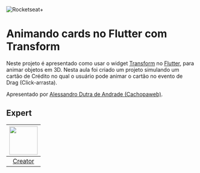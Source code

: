 <img src="https://drive.google.com/uc?id=1XPWLjUo2-j8iGw07ALcxu7oqJ3nkl2Ho" alt="Rocketseat+"/>

# Animando cards no Flutter com Transform

Neste projeto é apresentado como usar o widget [Transform][3] no [Flutter][2], para animar objetos em 3D. Nesta aula foi criado um projeto simulando um cartão de Crédito no qual o usuário pode animar o cartão no evento de Drag (Click-arrasta). 

Apresentado por [Alessandro Dutra de Andrade (Cachopaweb)][1].

## Expert

| [<img src="https://github.com/cachopaweb.png" width="75px;"/>][1] |
| :-: |
|[Creator][1]|


[1]: https://github.com/cachopaweb
[2]: https://flutter.dev/
[3]: https://api.flutter.dev/flutter/widgets/Transform-class.html
